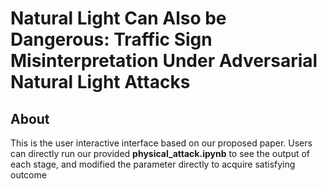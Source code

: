 # Natural Light Can Also be Dangerous: Traffic Sign Misinterpretation Under Adversarial Natural Light Attacks
## About
This is the user interactive interface based on our proposed paper.
  Users can directly run our provided **physical_attack.ipynb** to see the output of each stage,
    and modified the parameter directly to acquire satisfying outcome
